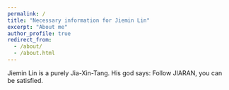 ```yaml
---
permalink: /
title: "Necessary information for Jiemin Lin"
excerpt: "About me"
author_profile: true
redirect_from: 
  - /about/
  - /about.html
---
```


Jiemin Lin is a purely Jia-Xin-Tang. His god says: Follow JIARAN, you can be satisfied.
